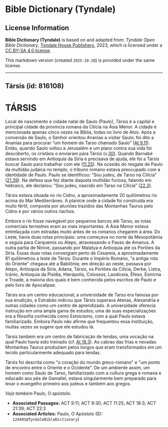 # Bible Dictionary (Tyndale)

## License Information

**Bible Dictionary (Tyndale)** is based on and adapted from: _Tyndale Open Bible Dictionary_, [Tyndale House Publishers](https://tyndaleopenresources.com/), 2023, which is licensed under a [CC BY-SA 4.0 license](https://creativecommons.org/licenses/by-sa/4.0/legalcode.en).

This markdown version (created `2025-10-20`) is provided under the same license.



--------------------------------

## Társis (id: 816108)

TÁRSIS
======

Local de nascimento e cidade natal de Saulo (Paulo), Társis é a capital e principal cidade da província romana da Cilícia na Ásia Menor. A cidade é mencionada apenas cinco vezes na Bíblia, todas no livro de Atos. Após a conversão de Saulo, o Senhor orientou Ananias a visitar Saulo; foi dito a Ananias para procurar “um homem de Tarso chamado Saulo” ([At 9\.11](https://ref.ly/Acts9:11)). Então, quando Saulo voltou a Jerusalém e um plano contra sua vida foi descoberto, os cristãos o enviaram para Társis (v.[30](https://ref.ly/Acts9:30)). Quando Barnabé estava servindo em Antioquia da Síria e precisava de ajuda, ele foi a Társis buscar Saulo para trabalhar com ele ([11\.25](https://ref.ly/Acts11:25)). Na ocasião do resgate de Paulo da multidão judaica no templo, o tribuno romano estava preocupado com a identidade de Paulo. Paulo se identificou: “Sou judeu, de Tarso na Cilícia” ([21\.39](https://ref.ly/Acts21:39)). Na defesa que fez diante daquela multidão furiosa, falando em hebraico, ele declarou: “Sou judeu, nascido em Tarso na Cilícia” ([22\.3](https://ref.ly/Acts22:3)).

Társis estava situada no rio Cidno, a aproximadamente 20 quilômetros rio acima do Mar Mediterrâneo. A planície onde a cidade foi construída era muito fértil, composta por aluviões trazidos das Montanhas Taurus pelo Cidno e por vários outros riachos.

Embora o rio fosse navegável por pequenos barcos até Tarso, as rotas comerciais terrestres eram as mais importantes. A Ásia Menor estava entrelaçada com estradas muito antes de os romanos chegarem à área. Do Leste, havia duas rotas principais: uma começava no norte da Mesopotâmia e seguia para Carquemis ou Alepo, atravessando o Passo de Amanus. A outra partia de Nínive, passando por Malatya e Antioquia até os Portões da Síria. Essas duas rotas convergiam perto de Cesareia, a aproximadamente 81 quilômetros a leste de Társis. Durante o Império Romano, “a antiga rota do Oriente” chegava até a Babilônia; em direção ao oeste, passava por Alepo, Antioquia da Síria, Adana, Társis, os Portões da Cilícia, Derbe, Listra, Icônio, Antioquia da Pisídia, Hierápolis, Colossos, Laodiceia, Éfeso, Esmirna e Troade, a maioria dos quais é bem conhecida pelos escritos de Paulo e pelo livro de Apocalipse.

Társis era um centro educacional; a universidade de Tarso era famosa por sua erudição, e Estrabão indicou que Társis superava Atenas, Alexandria e outras cidades como um centro de aprendizado. A universidade oferecia instrução em uma ampla gama de estudos; uma de suas especializações era a filosofia conhecida como Estoicismo, com a qual Paulo estava familiarizado. Embora Paulo não afirme que frequentou essa instituição, muitas vezes se sugere que ele estudou lá.

Társis também era um centro de fabricação de tendas, uma vocação na qual Paulo havia sido treinado (cf. [At 18\.3](https://ref.ly/Acts18:3)). As cabras das frias e nevadas Montanhas Taurus produziam pelos longos que eram transformados em um tecido particularmente adequado para tendas.

Társis foi descrita como "o coração do mundo greco\-romano" e "um ponto de encontro entre o Oriente e o Ocidente". De um ambiente assim, um homem como Saulo de Tarso, familiarizado com a cultura grega e romana e educado aos pés de Gamaliel, estava singularmente bem preparado para levar o evangelho primeiro aos judeus e também aos gregos.

*Veja também* Paulo, O apóstolo.

* **Associated Passages:** ACT 9:11; ACT 9:30; ACT 11:25; ACT 18:3; ACT 21:39; ACT 22:3
* **Associated Articles:** Paulo, O Apóstolo (ID: `124401@TyndaleBibleDictionary`)


